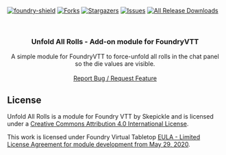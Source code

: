 [![foundry-shield]][foundry-url]
[![Forks][forks-shield]][forks-url]
[![Stargazers][stars-shield]][stars-url]
[![Issues][issues-shield]][issues-url]
[![All Release Downloads](https://img.shields.io/github/downloads/skepickle/foundryvtt-unfold-all-rolls/total.svg)]()

<br />
<p align="center">
  <h3 align="center">Unfold All Rolls - Add-on module for FoundryVTT</h3>
  <p align="center">
    A simple module for FoundryVTT to force-unfold all rolls in the chat panel so the die values are visible.
    <br />
    <br />
    <a href="https://github.com/skepickle/foundryvtt-unfold-all-rolls/issues">Report Bug / Request Feature</a>
  </p>
</p>

## License

Unfold All Rolls is a module for Foundry VTT by Skepickle and is licensed under a [Creative Commons Attribution 4.0 International License](http://creativecommons.org/licenses/by/4.0/).

This work is licensed under Foundry Virtual Tabletop [EULA - Limited License Agreement for module development from May 29, 2020](https://foundryvtt.com/article/license/).

[foundry-shield]: https://img.shields.io/badge/Foundry-v10-informational
[foundry-url]: https://foundryvtt.com/
[forks-shield]: https://img.shields.io/github/forks/skepickle/foundryvtt-unfold-all-rolls.svg?style=flat-square
[forks-url]: https://github.com/skepickle/foundryvtt-unfold-all-rolls/network/members
[stars-shield]: https://img.shields.io/github/stars/skepickle/foundryvtt-unfold-all-rolls.svg?style=flat-square
[stars-url]: https://github.com/skepickle/foundryvtt-unfold-all-rolls/stargazers
[issues-shield]: https://img.shields.io/github/issues/skepickle/foundryvtt-unfold-all-rolls.svg?style=flat-square
[issues-url]: https://github.com/skepickle/foundryvtt-unfold-all-rolls/issues
